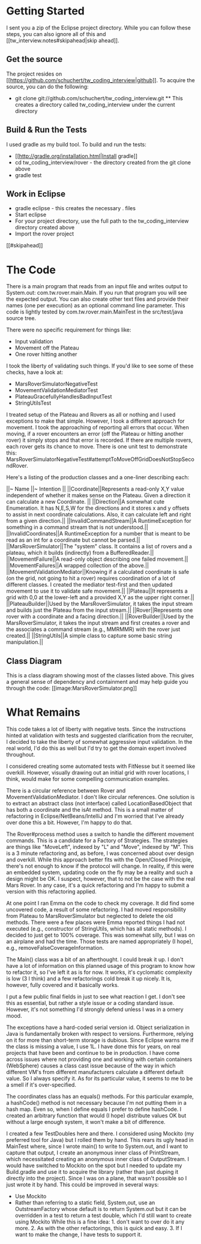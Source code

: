 # Getting Started
I sent you a zip of the Eclipse project directory. While you can follow these steps, you can also ignore all of this and [[tw_interview.notes#skipahead|skip ahead]].
## Get the source
The project resides on [[https://github.com/schuchert/tw_coding_interview|github]]. To acquire the source, you can do the following:
* git clone git://github.com/schuchert/tw_coding_interview.git
** This creates a directory called tw_coding_interview under the current directory

## Build & Run the Tests
I used gradle as my build tool. To build and run the tests:
* [[http://gradle.org/installation.html|Install gradle]]
* cd tw_coding_interview/rover - the directory created from the git clone above
* gradle test

## Work in Eclipse
* gradle eclipse - this creates the necessary . files
* Start eclipse
* For your project directory, use the full path to the tw_coding_interview directory created above
* Import the rover project

[[#skipahead]]
# The Code
There is a main program that reads from an input file and writes output to System.out: com.tw.rover.main.Main. If you run that program you will see the expected output. You can also create other text files and provide their names (one per execution) as an optional command line parameter. This code is lightly tested by com.tw.rover.main.MainTest in the src/test/java source tree.

There were no specific requirement for things like:
* Input validation
* Movement off the Plateau
* One rover hitting another

I took the liberty of validating such things. If you'd like to see some of these checks, have a look at:
* MarsRoverSimulatorNegativeTest
* MovementValidationMediatorTest
* PlateauGracefullyHandlesBadInputTest
* StringUtilsTest

I treated setup of the Plateau and Rovers as all or nothing and I used exceptions to make that simple. However, I took a different approach for movement. I took the approaching of reporting all errors that occur. When moving, if a rover encounters an error (off the Plateau or hitting another rover) it simply stops and that error is recorded. If there are multiple rovers, each rover gets its chance to move. There is one unit test to demonstrate this: MarsRoverSimulatorNegativeTest#attemptToMoveOffGridDoesNotStopSecondRover.

Here's a listing of the production classes and a one-liner describing each:

||~ Name ||~ Intention ||
||Coordinate||Represents a read-only X,Y value independent of whether it makes sense on the Plateau. Given a direction it can calculate a new Coordinate.  ||
||Direction||A somewhat cute Enumeration. It has N,E,S,W for the directions and it stores x and y offsets to assist in next coordinate calculations. Also, it can calculate left and right from a given direction.||
||InvalidCommandStream||A RuntimeException for something in a command stream that is not understood.||
||InvalidCoordinates||A RuntimeException for a number that is meant to be read as an int for a coordinate but cannot be parsed.||
||MarsRoverSimulator||The "system" class. It contains a list of rovers and a plateau, which it builds (indirectly) from a BufferedReader.||
||MovementFailure||A read-only object describing one failed movement.||
||MovementFailures||A wrapped collection of the above.||
||MovementValidationMediator||Knowing if a calculated coordinate is safe (on the grid, not going to hit a rover) requires coordination of a lot of different classes. I created the mediator test-first and then updated movement to use it to validate safe movement.||
||Plateau||It represents a grid with 0,0 at the lower-left and a provided X,Y as the upper right corner.||
||PlateauBuilder||Used by the MarsRoverSimulator, it takes the input stream and builds just the Plateau from the input stream.||
||Rover||Represents one rover with a coordinate and a facing direction.||
||RoverBuilder||Used by the MarsRoverSimulator, it takes the input stream and first creates a rover and the associates a command stream (e.g., MMRMMR) with the rover just created.||
||StringUtils||A simple class to capture some basic string manipulation.||

## Class Diagram
This is a class diagram showing most of the classes listed above. This gives a general sense of dependency and containment and may help guide you through the code:
[[image:MarsRoverSimulator.png]]

# What Remains
This code takes a lot of liberty with negative tests. Since the instructions hinted at validation with tests and suggested clarification from the recruiter, I decided to take the liberty of somewhat aggressive input validation. In the real world, I'd do this as well but I'd try to get the domain expert involved throughout.

I considered creating some automated tests with FitNesse but it seemed like overkill. However, visually drawing out an initial grid with rover locations, I think, would make for some compelling communication examples.

There is a circular reference between Rover and MovementValidationMediator. I don't like circular references. One solution is to extract an abstract class (not interface) called LocationBasedObject that has both a coordinate and the isAt method. This is a small matter of refactoring in Eclipse/NetBeans/IntelliJ and I'm worried that I've already over done this a bit. However, I'm happy to do that.

The Rover#process method uses a switch to handle the different movement commands. This is a candidate for a Factory of Strategies. The strategies are things like "MoveLeft", indexed by "L" and "Move", indexed by "M". This is a 3 minute refactoring and, as before, I was concerned about over design and overkill. While this approach better fits with the Open/Closed Principle, there's not enough to know if the protocol will change. In reality, if this were an embedded system, updating code on the fly may be a reality and such a design might be OK. I suspect, however, that to not be the case with the real Mars Rover. In any case, it's a quick refactoring and I'm happy to submit a version with this refactoring applied.

At one point I ran Emma on the code to check my coverage. It did find some uncovered code, a result of some refactoring. I had moved responsibility from Plateau to MarsRoverSimulator but neglected to delete the old methods. There were a few places were Emma reported things I had not executed (e.g., constructor of StringUtils, which has all static methods). I decided to just get to 100% coverage. This was somewhat silly, but I was on an airplane and had the time. Those tests are named appropriately (I hope), e.g., removeFalseCoverageInformation.

The Main() class was a bit of an afterthought. I could break it up. I don't have a lot of information on this planned usage of this program to know how to refactor it, so I've left it as is for now. It works, it's cyclomatic complexity is low (3 I think) and a few refactorings cold break it up nicely. It is, however, fully covered and it basically works. 

I put a few public final fields in just to see what reaction I get. I don't see this as essential, but rather a style issue or a coding standard issue. However, it's not something I'd strongly defend unless I was in a ornery mood.

The exceptions have a hard-coded serial version id. Object serialization in Java is fundamentally broken with respect to versions. Furthermore, relying on it for more than short-term storage is dubious. Since Eclipse warns me if the class is missing a value, I use 1L. I have done this for years, on real projects that have been and continue to be in production. I have come across issues where not providing one and working with certain containers (WebSphere) causes a class cast issue because of the way in which different VM's from different manufacturers calculate a different default value. So I always specify it. As for its particular value, it seems to me to be a smell if it's over-specified.

The coordinates class has an equals() methods. For this particular example, a hashCode() method is not necessary because I'm not putting them in a hash map. Even so, when I define equals I prefer to define hashCode. I created an arbitrary function that would (I hope) distribute values OK but without a large enough system, it won't make a bit of difference.

I created a few TestDoubles here and there. I considered using Mockito (my preferred tool for Java) but I rolled them by hand. This rears its ugly head in MainTest where, since I wrote main() to write to System.out, and I want to capture that output, I create an anonymous inner class of PrintStream, which necessitated creating an anonymous inner class of OutputStream. I would have switched to Mockito on the spot but I needed to update my Build.gradle and use it to acquire the library (rather than just duping it directly into the project). Since I was on a plane, that wasn't possible so I just wrote it by hand. This could be improved in several ways:
* Use Mockito
* Rather than referring to a static field, System,out, use an OutstreamFactory whose default is to return System.out but it can be overridden in a test to return a test double, which I'd still want to create using Mockito
While this is a fine idea: 1. don't want to over do it any more. 2. As with the other refactorings, this is quick and easy. 3. If I want to make the change, I have tests to support it.